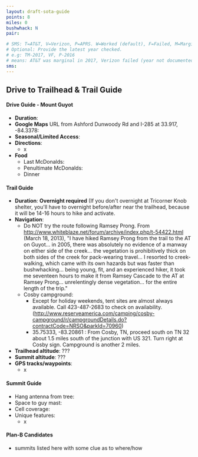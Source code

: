 ```yaml
---
layout: draft-sota-guide
points: 8
miles: 0
bushwhack: N
pair:

# SMS: T=AT&T, V=Verizon, P=APRS. W=Worked (default), F=Failed, M=Marginal (some failed).
# Optional: Provide the latest year checked.
# e.g: TM-2017, VF, P-2016
# means: AT&T was marginal in 2017, Verizon failed (year not documented), APRS worked in 2016.
sms:
---
```

Drive to Trailhead & Trail Guide
--------------------------------------------------------
#### Drive Guide - Mount Guyot

* **Duration**: 
* **Google Maps** URL from Ashford Dunwoody Rd and I-285 at 33.917, -84.3378: 
* **Seasonal/Limited Access**:
* **Directions**:
    * x
* **Food**
    * Last McDonalds: 
    * Penultimate McDonalds: 
    * Dinner

#### Trail Guide

* **Duration**: **Overnight required** (If you don't overnight at Tricorner Knob shelter, you'll have to overnight before/after near the trailhead, because it will be 14-16 hours to hike and activate.
* **Navigation**: 
    * Do NOT try the route following Ramsey Prong.  From http://www.whiteblaze.net/forum/archive/index.php/t-54422.html (March 18, 2013), "I have hiked Ramsey Prong from the trail to the AT on Guyot... in 2005, there was absolutely no evidence of a manway on either side of the creek... the vegetation is prohibitively thick on both sides of the creek for pack-wearing travel... I resorted to creek-walking, which came with its own hazards but was faster than bushwhacking... being young, fit, and an experienced hiker, it took me seventeen hours to make it from Ramsey Cascade to the AT at Ramsey Prong... unrelentingly dense vegetation... for the entire length of the trip."
    * Cosby campground:
    	* Except for holiday weekends, tent sites are almost always available. Call 423-487-2683 to check on availability. (http://www.reserveamerica.com/camping/cosby-campground/r/campgroundDetails.do?contractCode=NRSO&parkId=70960)
    	* 35.75333, -83.20861 : From Cosby, TN, proceed south on TN 32 about 1.5 miles south of the junction with US 321. Turn right at Cosby sign. Campground is another 2 miles.
* **Trailhead altitude**: ???
* **Summit altitude**: ???
* **GPS tracks/waypoints**:
    * x

#### Summit Guide

* Hang antenna from tree:
* Space to guy mast:
* Cell coverage:
* Unique features:
    * x

#### Plan-B Candidates

* summits listed here with some clue as to where/how

